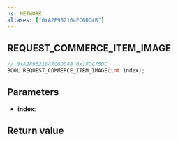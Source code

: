 ```yaml
---
ns: NETWORK
aliases: ["0xA2F952104FC6DD4B"]
---
```

## REQUEST_COMMERCE_ITEM_IMAGE

```c
// 0xA2F952104FC6DD4B 0x1FDC75DC
BOOL REQUEST_COMMERCE_ITEM_IMAGE(int index);
```


## Parameters
* **index**: 

## Return value
